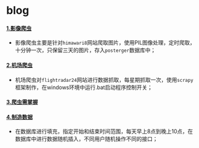 # blog
#### [1.影像爬虫](https://github.com/kidword/blog/tree/master/%E5%BD%B1%E5%83%8F%E7%88%AC%E5%8F%96)  
- 影像爬虫主要是针对`himawari8`网站爬取图片，使用PIL图像处理，定时爬取，十分钟一次，只保留三天的图片，存入`posterger`数据库中；
 
  
#### [2.机场爬虫](https://github.com/kidword/blog/tree/master/flight%E7%88%AC%E8%99%AB)  

- 机场爬虫对`flightradar24`网站进行数据抓取，每星期抓取一次，使用`scrapy`框架制作，在windows环境中运行.bat启动程序控制开关；  

#### [3.爬虫需掌握](https://github.com/kidword/blog/blob/master/python%E7%88%AC%E8%99%AB%E9%9C%80%E8%A6%81%E6%8E%8C%E6%8F%A1%E7%9F%A5%E8%AF%86%E7%82%B9)  

#### [4.制造数据](https://github.com/kidword/blog/tree/master/%E5%81%87%E6%95%B0%E6%8D%AE)  
- 在数据库进行填充，指定开始和结束时间范围，每天早上8点到晚上10点，在数据库中进行数据随机插入，不同用户随机操作不同的接口；

